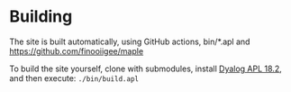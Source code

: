 # Building

The site is built automatically, using GitHub actions, bin/*.apl and https://github.com/finooiigee/maple

To build the site yourself, clone with submodules, install [Dyalog APL 18.2](https://www.dyalog.com/download-zone.htm), and then execute: `./bin/build.apl`